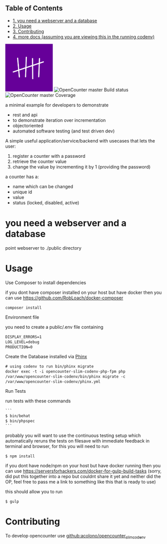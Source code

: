 <div id="table-of-contents">
<h2>Table of Contents</h2>
<div id="text-table-of-contents">
<ul>
<li><a href="#orgheadline1">1. you need a webserver and a database</a></li>
<li><a href="#orgheadline2">2. Usage</a></li>
<li><a href="#orgheadline3">3. Contributing</a></li>
<li><a href="#orgheadline4">4. more docs (assuming you are viewing this in the running codenv)</a></li>
</ul>
</div>
</div>

<img src="./img/opencounter-logo.png" alt="OpenCounter Logo" width="150">
<img src="![img](//acolono.gitlab.net/opencounter_api/project/badges/master/build.svg)" alt="OpenCounter master Build status" width="150">
<img src="![img](//acolono.gitlab.net/opencounter_api/project/badges/master/coverage.svg)" alt="OpenCounter master Coverage" width="150">

<span class="underline">a minimal example for developers to demonstrate</span>

-   rest and api
-   to demonstrate iteration over incrementation
-   objectoriented
-   automated software testing (and test driven dev)

<span class="underline">A simple useful application/service/backend with usecases that lets the user:</span>

1.  register a counter with a password
2.  retrieve the counter value
3.  change the value by incrementing it by 1 (providing the password)

a counter has a:

-   name which can be changed
-   unique id
-   value
-   status (locked, disabled, active)

# you need a webserver and a database<a id="orgheadline1"></a>

point webserver to ./public directory

# Usage<a id="orgheadline2"></a>

<span class="underline">Use Composer to install dependencies</span>

if you dont have composer installed on your host but have docker then you can use
<https://github.com/RobLoach/docker-composer>

    composer install

<span class="underline">Environment file</span>

you need to create a public/.env file containing

    DISPLAY_ERRORS=1
    LOG_LEVEL=debug
    PRODUCTION=0

<span class="underline">Create the Database</span>
installed via [Phinx](https://phinx.org/)

    # using codenv to run bin/phinx migrate
    docker exec -t -i opencounter-slim-codenv-php-fpm php /var/www/opencounter-slim-codenv/bin/phinx migrate -c /var/www/opencounter-slim-codenv/phinx.yml

<span class="underline">Run Tests</span>

run tests with these commands

    ```
    $ bin/behat
    $ bin/phpspec
    ```

probably you will want to use the continuous testing setup which automatically reruns the tests on filesave
with immediate feedback in terminal and browser, for this you will need to run

    $ npm install

if you dont have node/npm on your host but have docker running then you can use
<https://serversforhackers.com/docker-for-gulp-build-tasks>
(sorry, did put this together into a repo but couldnt share it yet and neither did the OP, feel free to pass me a link to something like this that is ready to use)

this should allow you to run

    $ gulp

# Contributing<a id="orgheadline3"></a>

To develop opencounter use [github:acolono/opencounter<sub>slim</sub><sub>codenv</sub>](https://github.com/acolono/opencounter_slim_codenv)
